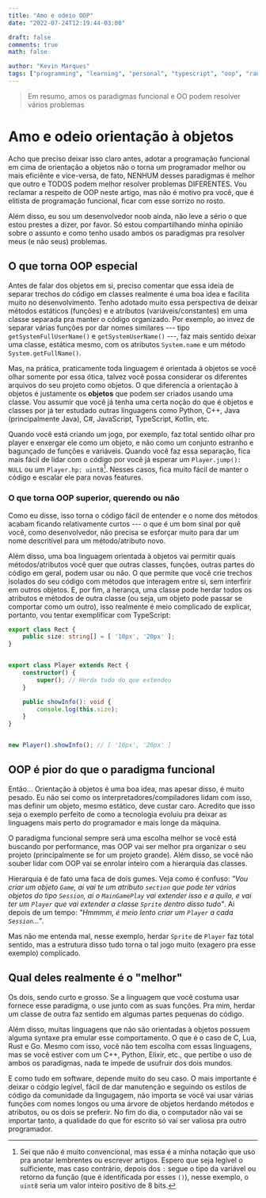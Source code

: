 ```yaml
---
title: "Amo e odeio OOP"
date: "2022-07-24T12:19:44-03:00"

draft: false
comments: true
math: false

author: "Kevin Marques"
tags: ["programming", "learning", "personal", "typescript", "oop", "rant"]
---
```


> Em resumo, amos os paradigmas funcional e OO podem resolver vários problemas

# Amo e odeio orientação à objetos

Acho que preciso deixar isso claro antes, adotar a programação funcional em cima de orientação a objetos não o torna um programador melhor ou mais eficiênte e vice-versa, de fato, NENHUM desses paradigmas é melhor que outro e TODOS podem melhor resolver problemas DIFERENTES. Vou reclamar a respeito de OOP neste artigo, mas não é motivo pra você, que é elitista de programação funcional, ficar com esse sorrizo no rosto.

Além disso, eu sou um desenvolvedor noob ainda, não leve a sério o que estou prestes a dizer, por favor. Só estou compartilhando minha opinião sobre o assunto e como tenho usado ambos os paradigmas pra resolver meus (e não seus) problemas.


## O que torna OOP especial

Antes de falar dos objetos em si, preciso comentar que essa ideia de separar trechos do código em classes realmente é uma boa idea e facilita muito no desenvolvimento. Tenho adotado muito essa perspectiva de deixar métodos estáticos (funções) e e atributos (variáveis/constantes) em uma classe separada pra manter o código organizado. Por exemplo, ao invez de separar várias funções por dar nomes similares --- tipo `getSystemFullUserName()` e `getSystemUserName()` ---, faz mais sentido deixar uma classe, estática mesmo, com os atributos `System.name` e um método `System.getFullName()`.

Mas, na prática, praticamente toda linguagem é orientada à objetos se você olhar somente por essa ótica, talvez você possa considerar os diferentes arquivos do seu projeto como objetos. O que diferencia a orientação à objetos é justamente os **objetos** que podem ser criados usando uma classe. Vou assumir que você já tenha uma certa noção do que é objetos e classes por já ter estudado outras linguagens como Python, C++, Java (principalmente Java), C#, JavaScript, TypeScript, Kotlin, etc.

Quando você está criando um jogo, por exemplo, faz total sentido olhar pro player e enxergar ele como um objeto, e não como um conjunto estranho e bagunçado de funções e variáveis. Quando você faz essa separação, fica mais fácil de lidar com o código por você já esperar um `Player.jump(): NULL` ou um `Player.hp: uint8`[^1]. Nesses casos, fica muito fácil de manter o código e escalar ele para novas features.

[^1]: Sei que não é muito convencional, mas essa é a minha notação que uso pra anotar lembrentes ou escrever artigos. Espero que seja legível o sulficiente, mas caso contrário, depois dos `:` segue o tipo da variável ou retorno da função (que é identificada por esses `()`), nesse exemplo, o `uint8` seria um valor inteiro positivo de 8 bits.


### O que torna OOP superior, querendo ou não

Como eu disse, isso torna o código fácil de entender e o nome dos métodos acabam ficando relativamente curtos --- o que é um bom sinal por quê você, como desenvolvedor, não precisa se esforçar muito para dar um nome descritível para um método/atributo novo.

Além disso, uma boa linguagem orientada à objetos vai permitir quais métodos/atributos você quer que outras classes, funções, outras partes do código em geral, podem usar ou não. O que permite que você crie trechos isolados do seu código com métodos que interagem entre si, sem interfirir em outros objetos. E, por fim, a herança, uma classe pode herdar todos os atributos e métodos de outra classe (ou seja, um objeto pode passar se comportar como um outro), isso realmente é meio complicado de explicar, portanto, vou tentar exemplificar com TypeScript:

```ts
export class Rect {
	public size: string[] = [ '10px', '20px' ];
}


export class Player extends Rect {
	constructor() {
		super(); // Herda tudo do que extendeu
	}

	public showInfo(): void {
		console.log(this.size);
	}
}


new Player().showInfo(); // [ '10px', '20px' ]
```


## OOP é pior do que o paradigma funcional

Então... Orientação à objetos é uma boa idea, mas apesar disso, é muito pesado. Eu não sei como os interpretadores/compiladores lidam com isso, mas definir um objeto, mesmo estático, deve custar caro. Acredito que isso seja o exemplo perfeito de como a tecnologia evoluiu pra deixar as linguagens mais perto do programador e mais longe da máquina.

O paradigma funcional sempre será uma escolha melhor se você está buscando por performance, mas OOP vai ser melhor pra organizar o seu projeto (principalmente se for um projeto grande). Além disso, se você não souber lidar com OOP vai se enrolar inteiro com a hierarquia das classes.

Hierarquia é de fato uma faca de dois gumes. Veja como é confuso: *"Vou criar um objeto `Game`, ai vai te um atributo `section` que pode ter vários objetos do tipo `Session`, ai o `MainGamePlay` vai extender isso e a quilo, e vai ter um `Player` que vai extender a classe `Sprite` dentro disso tudo"*. Ai depois de um tempo: *"Hmmmm, é meio lento criar um `Player` a cada `Session`..."*.

Mas não me entenda mal, nesse exemplo, herdar `Sprite` de `Player` faz total sentido, mas a estrutura disso tudo torna o tal jogo muito (exagero pra esse exemplo) complicado.


## Qual deles realmente é o "melhor"

Os dois, sendo curto e grosso. Se a linguagem que você costuma usar fornece esse paradigma, o use junto com as suas funções. Pra mim, herdar um classe de outra faz sentido em algumas partes pequenas do código.

Além disso, muitas linguagens que não são orientadas à objetos possuem alguma syntaxe pra emular esse comportamento. O que é o caso de C, Lua, Rust e Go. Mesmo com isso, você não tem escolha com essas linguagens, mas se você estiver com um C++, Python, Elixir, etc., que pertibe o uso de ambos os paradigmas, nada te impede de usufruir dos dois mundos.

E como tudo em software, depende muito do seu caso. O mais importante é deixar o códgio legível, fácil de dar manutenção e seguindo os estilos de código da comunidade da lingugagem, não importa se você vai usar várias funções com nomes longos ou uma árvore de objetos herdando métodos e atributos, ou os dois se preferir. No fim do dia, o computador não vai se importar tanto, a qualidade do que for escrito só vai ser valiosa pra outro programador.